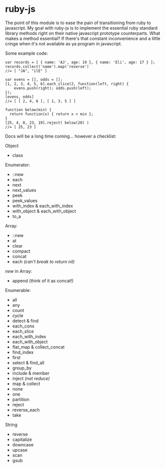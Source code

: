 # ruby-js

The point of this module is to ease the pain of transitioning from ruby to javascript. My goal with ruby-js is to implement the essential ruby standard library methods right on their native javascript prototype counterparts. What makes a method essential? If there's that constant inconvenience and a little cringe when it's not available as ya program in javascript. 

Some example code:

    var records = [ { name: 'AJ', age: 19 }, { name: 'Eli', age: 17 } ];
    records.collect('name').map('reverse')
    //= [ "JA", "ilE" ]

    var evens = [], odds = [];
    [1, 2, 3, 4, 5, 6].each_slice(2, function(left, right) {
	    evens.push(right); odds.push(left);
    });
    [evens, odds]
    //= [ [ 2, 4, 6 ], [ 1, 3, 5 ] ]

    function below(min) {
      return function(x) { return x < min };
    }
    [25, 4, 8, 23, 19].reject( below(20) )
    //= [ 25, 23 ]

Docs will be a long time coming... however a checklist:

Object
- class

Enumerator:
- ::new
- each
- next
- next_values
- peek
- peek_values
- with_index & each\_with\_index
- with_object & each\_with\_object
- to_a

Array:
- ::new
- at
- clear
- compact
- concat
- each _(can't break to return nil)_

*new* in Array:
- append (think of it as concat!)

Enumerable:
- all
- any
- count
- cycle
- detect & find
- each_cons
- each_slice
- each_with\_index
- each_with\_object
- flat_map & collect\_concat
- find_index
- first
- select & find_all
- group_by
- include & member
- inject _(not reduce)_
- map & collect
- none
- one
- partition
- reject
- reverse_each
- take

String
- reverse
- capitalize
- downcase
- upcase
- scan
- gsub

